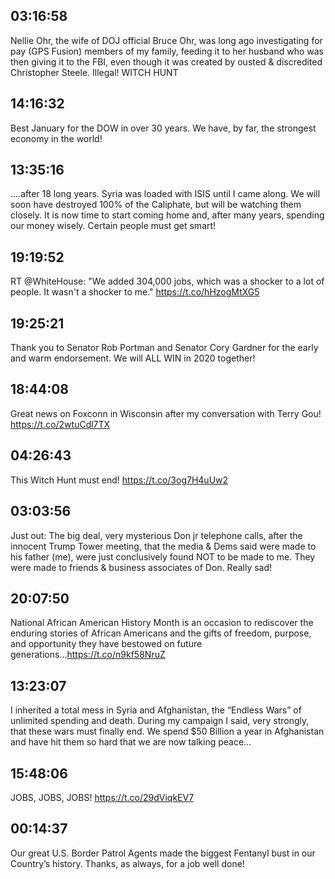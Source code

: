 ## 03:16:58
Nellie Ohr, the wife of DOJ official Bruce Ohr, was long ago investigating for pay (GPS Fusion) members of my family, feeding it to her husband who was then giving it to the FBI, even though it was created by ousted &amp; discredited Christopher Steele. Illegal! WITCH HUNT
## 14:16:32
Best January for the DOW in over 30 years. We have, by far, the strongest economy in the world!
## 13:35:16
....after 18 long years. Syria was loaded with ISIS until I came along. We will soon have destroyed 100% of the Caliphate, but will be watching them closely. It is now time to start coming home and, after many years, spending our money wisely. Certain people must get smart!
## 19:19:52
RT @WhiteHouse: "We added 304,000 jobs, which was a shocker to a lot of people. It wasn't a shocker to me." https://t.co/hHzogMtXG5
## 19:25:21
Thank you to Senator Rob Portman and Senator Cory Gardner for the early and warm endorsement. We will ALL WIN in 2020 together!
## 18:44:08
Great news on Foxconn in Wisconsin after my conversation with Terry Gou! https://t.co/2wtuCdl7TX
## 04:26:43
This Witch Hunt must end! https://t.co/3og7H4uUw2
## 03:03:56
Just out: The big deal, very mysterious Don jr telephone calls, after the innocent Trump Tower meeting, that the media &amp; Dems said were made to his father (me), were just conclusively found NOT to be made to me. They were made to friends &amp; business associates of Don. Really sad!
## 20:07:50
National African American History Month is an occasion to rediscover the enduring stories of African Americans and the gifts of freedom, purpose, and opportunity they have bestowed on future generations...https://t.co/n9kf58NruZ
## 13:23:07
I inherited a total mess in Syria and Afghanistan, the “Endless Wars” of unlimited spending and death. During my campaign I said, very strongly, that these wars must finally end. We spend $50 Billion a year in Afghanistan and have hit them so hard that we are now talking peace...
## 15:48:06
JOBS, JOBS, JOBS! https://t.co/29dViqkEV7
## 00:14:37
Our great U.S. Border Patrol Agents made the biggest Fentanyl bust in our Country’s history. Thanks, as always, for a job well done!
